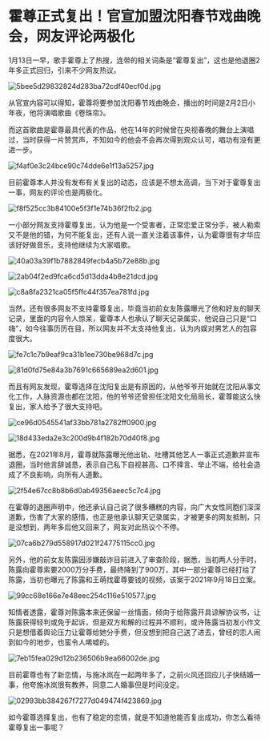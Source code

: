 # 霍尊正式复出！官宣加盟沈阳春节戏曲晚会，网友评论两极化

1月13日一早，歌手霍尊上了热搜，连带的相关词条是“霍尊复出”，这也是他退圈2年多正式回归，引来不少网友热议。

![5bee5d29832824d283ba72cdf40ecf0d.jpg](https://raw.githubusercontent.com/qqhsx/qqnews_image/main/2024/01/13/霍尊正式复出！官宣加盟沈阳春节戏曲晚会，网友评论两极化/5bee5d29832824d283ba72cdf40ecf0d.jpg)

从官宣内容可以得知，霍尊将要参加沈阳春节戏曲晚会，播出的时间是2月2日小年夜，他将演唱歌曲《卷珠帘》。

而这首歌曲是霍尊最具代表的作品，他在14年的时候曾在央视春晚的舞台上演唱过，当时获得一片赞赏声，不知如今的他会不会再次得到观众认可，唱功有没有更进一步。

![f4af0e3c24bce90c74dde6e1f13a5257.jpg](https://raw.githubusercontent.com/qqhsx/qqnews_image/main/2024/01/13/霍尊正式复出！官宣加盟沈阳春节戏曲晚会，网友评论两极化/f4af0e3c24bce90c74dde6e1f13a5257.jpg)

目前霍尊本人并没有发布有关复出的动态，应该是不想太高调，当下对于霍尊复出一事，网友的评论也是两极化。

![f8f525cc3b84100e5f3f1e74b36f2fb2.jpg](https://raw.githubusercontent.com/qqhsx/qqnews_image/main/2024/01/13/霍尊正式复出！官宣加盟沈阳春节戏曲晚会，网友评论两极化/f8f525cc3b84100e5f3f1e74b36f2fb2.jpg)

一小部分网友支持霍尊复出，认为他是一个受害者，正常恋爱正常分手，被人勒索又不是他的错，为何不能复出，还有人说一直关注着该事件，认为霍尊很有才华应该好好做音乐，支持他继续为大家唱歌。

![40a03a39f1b7882849fecb4a5b72e88b.jpg](https://raw.githubusercontent.com/qqhsx/qqnews_image/main/2024/01/13/霍尊正式复出！官宣加盟沈阳春节戏曲晚会，网友评论两极化/40a03a39f1b7882849fecb4a5b72e88b.jpg)

![2ab04f2ed9fca6cd5d13dda4b8e21dcd.jpg](https://raw.githubusercontent.com/qqhsx/qqnews_image/main/2024/01/13/霍尊正式复出！官宣加盟沈阳春节戏曲晚会，网友评论两极化/2ab04f2ed9fca6cd5d13dda4b8e21dcd.jpg)

![c8a8fa2321ca05f5ffc44f357ea781fd.jpg](https://raw.githubusercontent.com/qqhsx/qqnews_image/main/2024/01/13/霍尊正式复出！官宣加盟沈阳春节戏曲晚会，网友评论两极化/c8a8fa2321ca05f5ffc44f357ea781fd.jpg)

当然，还有很多网友不支持霍尊复出，毕竟当初前女友陈露曝光了他和好友的聊天记录，里面的内容令人惊呆，霍尊本人也承认了聊天记录属实，他说自己只是“口嗨”，如今往事历历在目，所以网友并不太支持他复出，认为内娱对男艺人的包容度很大。

![fe7c1c7b9eaf9ca31b1ee730be968d7c.jpg](https://raw.githubusercontent.com/qqhsx/qqnews_image/main/2024/01/13/霍尊正式复出！官宣加盟沈阳春节戏曲晚会，网友评论两极化/fe7c1c7b9eaf9ca31b1ee730be968d7c.jpg)

![81d0fd75e84a3b7691c665689ea2d601.jpg](https://raw.githubusercontent.com/qqhsx/qqnews_image/main/2024/01/13/霍尊正式复出！官宣加盟沈阳春节戏曲晚会，网友评论两极化/81d0fd75e84a3b7691c665689ea2d601.jpg)

而且有网友发现，霍尊选择在沈阳复出是有原因的，从他爷爷开始就在沈阳从事文化工作，人脉资源也都在沈阳，他的爷爷还曾担任沈阳文化局局长，霍尊能这么快复出，家人给予了很大支持吧。

![ce96d0545541af33bb781a2782ff0900.jpg](https://raw.githubusercontent.com/qqhsx/qqnews_image/main/2024/01/13/霍尊正式复出！官宣加盟沈阳春节戏曲晚会，网友评论两极化/ce96d0545541af33bb781a2782ff0900.jpg)

![18d433eda2e3c200d9b4f182b70d40f8.jpg](https://raw.githubusercontent.com/qqhsx/qqnews_image/main/2024/01/13/霍尊正式复出！官宣加盟沈阳春节戏曲晚会，网友评论两极化/18d433eda2e3c200d9b4f182b70d40f8.jpg)

据悉，在2021年8月，霍尊就陈露曝光他出轨、吐槽其他艺人一事正式道歉并宣布退圈，当时他言辞诚恳，表示自己私下自视甚高、口不择言、举止不端，给社会造成了不良影响，向所有人道歉。

![2f54e67cc8b8b6d0ab49356aeec5c7c4.jpg](https://raw.githubusercontent.com/qqhsx/qqnews_image/main/2024/01/13/霍尊正式复出！官宣加盟沈阳春节戏曲晚会，网友评论两极化/2f54e67cc8b8b6d0ab49356aeec5c7c4.jpg)

在霍尊的退圈声明中，他还承认自己说了很多糟糕的内容，向广大女性同胞们深深道歉，伤害了大家的感情，也正是他承认聊天记录属实，才被更多的网友抵制，只是没想到，两年多后他又回来了，网友对此热议个不停。

![07ca6b279d558917d021f24775115cc0.jpg](https://raw.githubusercontent.com/qqhsx/qqnews_image/main/2024/01/13/霍尊正式复出！官宣加盟沈阳春节戏曲晚会，网友评论两极化/07ca6b279d558917d021f24775115cc0.jpg)

另外，他的前女友陈露因涉嫌敲诈目前进入了审查阶段，据悉，当初两人分手时，陈露向霍尊索要2000万分手费，最终降到了900万，其中一部分霍尊已经打给了陈露，当初也曝光了陈露和王萌找霍尊要钱的视频，该案于2021年9月18日立案。

![99cc68e166e7e48eec254c116e510577.jpg](https://raw.githubusercontent.com/qqhsx/qqnews_image/main/2024/01/13/霍尊正式复出！官宣加盟沈阳春节戏曲晚会，网友评论两极化/99cc68e166e7e48eec254c116e510577.jpg)

知情者透露，霍尊对陈露本来还保留一丝情面，倾向于给陈露开具谅解协议书，让陈露获得轻判或免于起诉，但是双方和解的过程并不顺利，或许陈露当初发小作文只是想借着舆论压力让霍尊给她分手费，但没想到把自己送了进去，曾经的恋人闹到如今的地步，也蛮令人唏嘘的。

![7eb15fea029d12b236506b9ea66002de.jpg](https://raw.githubusercontent.com/qqhsx/qqnews_image/main/2024/01/13/霍尊正式复出！官宣加盟沈阳春节戏曲晚会，网友评论两极化/7eb15fea029d12b236506b9ea66002de.jpg)

目前霍尊也有了新恋情，与施冰岚在一起两年多了，之前火风还回应儿子快结婚一事，他夸施冰岚很有教养，同意二人婚事但是时间没定。

![02993bb384267f7277d049474f423869.jpg](https://raw.githubusercontent.com/qqhsx/qqnews_image/main/2024/01/13/霍尊正式复出！官宣加盟沈阳春节戏曲晚会，网友评论两极化/02993bb384267f7277d049474f423869.jpg)

如今霍尊选择复出，也有了稳定的恋情，就是不知道他能否复出成功，你怎么看待霍尊复出一事呢？

